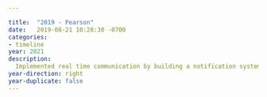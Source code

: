 ```yaml
---

title:  "2019 - Pearson"
date:   2019-08-21 10:28:30 -0700
categories:
- timeline
year: 2021
description: 
  Implemented real time communication by building a notification system, experimenting with technologies like Firebase and WebSockets.
year-direction: right
year-duplicate: false
---
```

